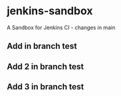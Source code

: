 # jenkins-sandbox

A Sandbox for Jenkins CI - changes in main

## Add in branch test
## Add 2 in branch test
## Add 3 in branch test
